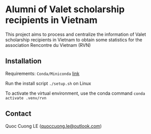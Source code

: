 # Alumni of Valet scholarship recipients in Vietnam

This project aims to process and centralize the information of Valet scholarship recipients in Vietnam to obtain some statistics for the association Rencontre du Vietnam (RVN)

## Installation

Requirements: ```Conda/Miniconda``` [link](anaconda.org)

Run the install script ```./setup.sh``` on Linux

To activate the virtual environment, use the conda command
```conda activate .venv/rvn```

## Contact

Quoc Cuong LE (quoccuong.le@outlook.com)
